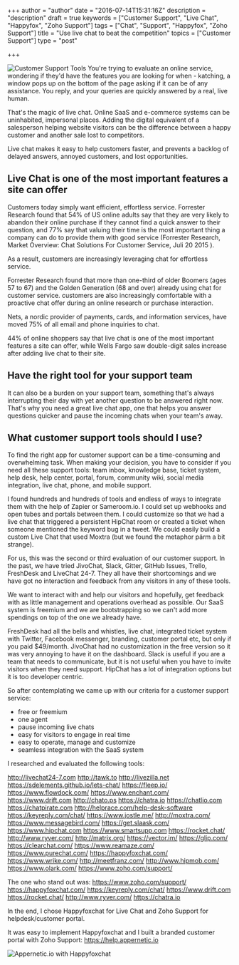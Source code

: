 +++
author = "author"
date = "2016-07-14T15:31:16Z"
description = "description"
draft = true
keywords = ["Customer Support", "Live Chat", "Happyfox", "Zoho Support"]
tags = ["Chat", "Support", "Happyfox", "Zoho Support"]
title = "Use live chat to beat the competition"
topics = ["Customer Support"]
type = "post"

+++
![Customer Support Tools][1]
You're trying to evaluate an online service, wondering if they'd have the features you are looking for when - katching, a window pops up on the bottom of the page asking if it can be of any assistance. You reply, and your queries are quickly answered by a real, live human.

That's the magic of live chat. Online SaaS and e-commerce systems can be uninhabited, impersonal places. Adding the digital equivalent of a salesperson helping website visitors can be the difference between a happy customer and another sale lost to competitors.

Live chat makes it easy to help customers faster, and prevents a backlog of delayed answers, annoyed customers, and lost opportunities. 

## Live Chat is one of the most important features a site can offer

Customers today simply want efficient, effortless service. Forrester Research found that 54% of US online adults say that they are very likely to abandon their online purchase if they cannot find a quick answer to their question, and 77% say that valuing their time is the most important thing a company can do to provide them with good service (Forrester Research, Market Overview: Chat Solutions For Customer Service, Juli 20 2015 ).

 As a result, customers are increasingly leveraging chat for effortless service. 

Forrester Research found that more than one-third of older Boomers (ages 57 to 67) and the Golden Generation (68 and over) already using chat for customer service. customers are also increasingly comfortable with a proactive chat offer during an online research or purchase interaction.

Nets, a nordic provider of payments, cards, and information services, have moved 75% of all email and phone inquiries to chat.

44% of online shoppers say that live chat is one of the most important features a site can offer, while Wells Fargo saw double-digit sales increase after adding live chat to their site.

## Have the right tool for your support team 
It can also be a burden on your support team, something that's always interrupting their day with yet another question to be answered right now. That's why you need a great live chat app, one that helps you answer questions quicker and pause the incoming chats when your team's away.

## What customer support tools should I use?
To find the right app for customer support can be a time-consuming and overwhelming task. When making your decision, you have to consider if you need all these support tools: team inbox, knowledge base, ticket system, help desk, help center, portal, forum, community wiki, social media integration, live chat, phone, and mobile support.

I found hundreds and hundreds of tools and endless of ways to integrate them with the help of Zapier or Sameroom.io. I could set up webhooks and open tubes and portals between them. I could customize so that we had a live chat that triggered a persistent HipChat room  or created a ticket when someone mentioned the keyword bug in a tweet. We could easily build a custom Live Chat that used Moxtra (but we found the metaphor pärm a bit strange). 

For us, this was the second or third evaluation of our customer support. In the past, we have tried JivoChat, Slack, Gitter, GitHub Issues, Trello, FreshDesk and LiveChat 24-7. They all have their shortcomings and we have got no interaction and feedback from any visitors in any of these tools.

We want to interact with and help our visitors and hopefully, get feedback with as little management and operations overhead as possible. Our SaaS system is freemium and we are bootstrapping so we can't add more spendings on top of the one we already have.

FreshDesk had all the bells and whistles, live chat, integrated ticket system with Twitter, Facebook messenger, branding, customer portal etc, but only if you paid $49/month. JivoChat had no customization in the free version so it was very annoying to have it on the dashboard. Slack is useful if you are a team that needs to communicate, but it is not useful when you have to invite visitors when they need support. HipChat has a lot of integration options but it is too developer centric. 

So after contemplating we came up with our criteria for a customer support service:
- free or freemium 
- one agent 
- pause incoming live chats
- easy for visitors to engage in real time
- easy to operate, manage and customize
- seamless integration with the SaaS system 

I researched and evaluated the following tools:

http://livechat24-7.com
http://tawk.to
http://livezilla.net
https://sdelements.github.io/lets-chat/
https://fleep.io/
https://www.flowdock.com/
https://www.enchant.com/
https://www.drift.com
http://chato.ps
https://chatra.io
https://chatlio.com
https://chatpirate.com
http://helprace.com/help-desk-software
https://keyreply.com/chat/
https://www.jostle.me/
http://moxtra.com/
https://www.messagebird.com/
https://get.slaask.com/
https://www.hipchat.com
https://www.smartsupp.com
https://rocket.chat/
http://www.ryver.com/
http://matrix.org/
https://vector.im/
https://glip.com/
https://clearchat.com/
https://www.reamaze.com/
https://www.purechat.com/
https://happyfoxchat.com/
https://www.wrike.com/
http://meetfranz.com/
http://www.hipmob.com/
https://www.olark.com/
https://www.zoho.com/support/

The one who stand out was:
https://www.zoho.com/support/
https://happyfoxchat.com/
https://keyreply.com/chat/
https://www.drift.com
https://rocket.chat/
http://www.ryver.com/
https://chatra.io

In the end, I chose Happyfoxchat for Live Chat and Zoho Support for helpdesk/customer portal. 

It was easy to implement Happyfoxchat and I built a branded customer portal with Zoho Support: https://help.appernetic.io

![Appernetic.io with Happyfoxchat ][2]


  [1]: https://res.cloudinary.com/appernetic/v1468511020/qk7aidqewk3xr7msnie1
  [2]: https://res.cloudinary.com/appernetic/v1468510895/nnymxeuwo5odxf5vw3ge
